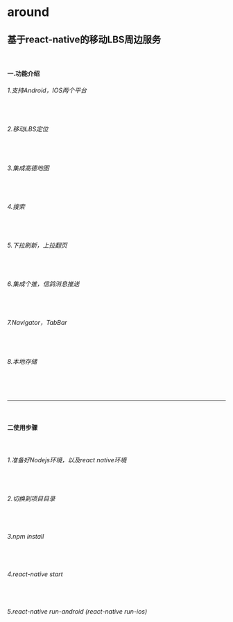 # around
<h2>基于react-native的移动LBS周边服务</h2>
<br/>
<h4>一.功能介绍</h4>
<h6>1.支持Android，IOS两个平台</h6><br/>
<h6>2.移动LBS定位</h6><br/>
<h6>3.集成高德地图</h6><br/>
<h6>4.搜索</h6><br/>
<h6>5.下拉刷新，上拉翻页</h6><br/>
<h6>6.集成个推，信鸽消息推送</h6><br/>
<h6>7.Navigator，TabBar</h6><br/>
<h6>8.本地存储</h6><br/>
<br/>
<hr/>
<br/>
<h4>二使用步骤</h4><br/>
<h6>1.准备好Nodejs环境，以及react native环境</h6><br/>
<h6>2.切换到项目目录</h6><br/>
<h6>3.npm install</h6><br/>
<h6>4.react-native start</h6><br/>
<h6>5.react-native run-android (react-native run-ios)</h6><br/>
